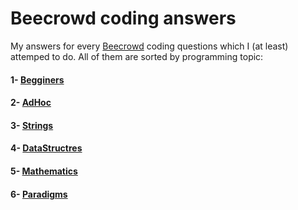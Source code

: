# Beecrowd coding answers

My answers for every [Beecrowd](https://www.beecrowd.com.br/judge/en/profile/652440) coding questions which I (at least) attemped to do. All of them are sorted by programming topic:

#### 1- [Begginers](https://github.com/Francis1408/Beecrowd/tree/main/1-Beginners)
#### 2- [AdHoc](https://github.com/Francis1408/Beecrowd/tree/main/2-AdHoc)
#### 3- [Strings](https://github.com/Francis1408/Beecrowd/tree/main/3-Strings)
#### 4- [DataStructres](https://github.com/Francis1408/Beecrowd/tree/main/4-DataStructures)
#### 5- [Mathematics](https://github.com/Francis1408/Beecrowd/tree/main/5-Mathematics)
#### 6- [Paradigms](https://github.com/Francis1408/Beecrowd/tree/main/6-Paradigms)